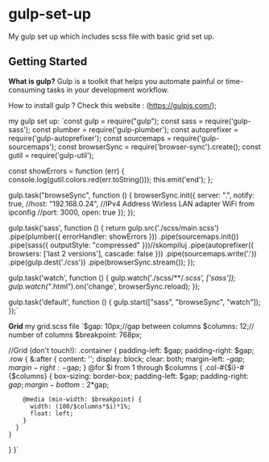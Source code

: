 # gulp-set-up

My gulp set up which includes scss file with basic grid set up.

## Getting Started

**What is gulp?**
Gulp is a toolkit that helps you automate painful or time-consuming tasks in your development workflow.

How to install gulp ? Check this website : (https://gulpjs.com/);

my gulp set up:
`const gulp = require("gulp");
const sass = require('gulp-sass');
const plumber = require('gulp-plumber');
const autoprefixer = require('gulp-autoprefixer');
const sourcemaps = require('gulp-sourcemaps');
const browserSync = require('browser-sync').create();
const gutil = require('gulp-util');

const showErrors = function (err) {
    console.log(gutil.colors.red(err.toString()));
    this.emit('end');
};

gulp.task("browseSync", function () {
    browserSync.init({
        server: ".",
        notify: true,
        //host: "192.168.0.24", //IPv4 Address Wirless LAN adapter WiFi from ipconfig
        //port: 3000,
        open: true 
    });
});


gulp.task('sass', function () {
    return gulp.src('./scss/main.scss')
        .pipe(plumber({
            errorHandler: showErrors
        }))
        .pipe(sourcemaps.init())
        .pipe(sass({
            outputStyle: "compressed"
        }))//skompiluj
        .pipe(autoprefixer({ 
            browsers: ['last 2 versions'],
            cascade: false
        }))
        .pipe(sourcemaps.write('.'))
        .pipe(gulp.dest('./css'))
        .pipe(browserSync.stream());
});

gulp.task('watch', function () {
    gulp.watch('./scss/**/*.scss', ['sass']);
    gulp.watch("*.html").on('change', browserSync.reload);
});

gulp.task('default', function () {
    gulp.start(["sass", "browseSync", "watch"]);
});`

 **Grid**
 my grid.scss file
 `$gap: 10px;//gap between columns
$columns: 12;// number of columns
$breakpoint: 768px; 

//Grid (don't touch!):
.container {
  padding-left: $gap;
  padding-right: $gap;
  .row {
    &:after {
      content: '';
      display: block;
      clear: both;
      margin-left: -$gap;
      margin-right: -$gap;
    }
    @for $i from 1 through $columns {
      .col-#{$i}-#{$columns} {
        box-sizing: border-box;
        padding-left: $gap;
        padding-right: $gap;
        margin-bottom: 2*$gap;

        @media (min-width: $breakpoint) {
          width: (100/$columns*$i)*1%;
          float: left;
        }
      }
    }
  }
}`

